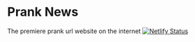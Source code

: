 # Prank News
The premiere prank url website on the internet
[![Netlify Status](https://api.netlify.com/api/v1/badges/17be31e3-cdeb-4e01-b1ae-8f753b92d644/deploy-status)](https://app.netlify.com/sites/pranknews/deploys)
